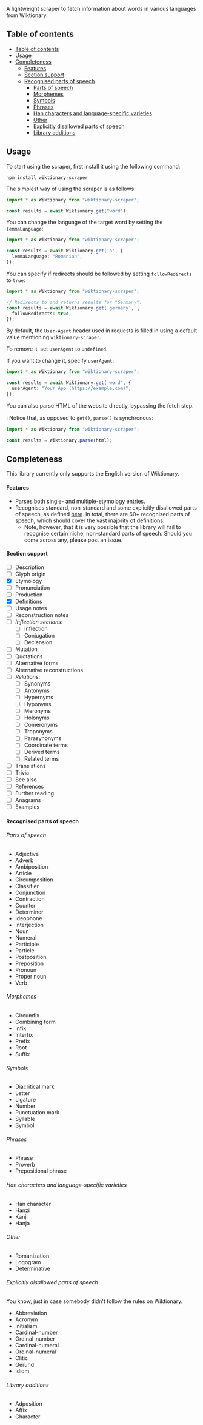 A lightweight scraper to fetch information about words in various languages from Wiktionary.

## Table of contents

- [Table of contents](#table-of-contents)
- [Usage](#usage)
- [Completeness](#completeness)
    - [Features](#features)
    - [Section support](#section-support)
    - [Recognised parts of speech](#recognised-parts-of-speech)
        - [Parts of speech](#parts-of-speech)
        - [Morphemes](#morphemes)
        - [Symbols](#symbols)
        - [Phrases](#phrases)
        - [Han characters and language-specific varieties](#han-characters-and-language-specific-varieties)
        - [Other](#other)
        - [Explicitly disallowed parts of speech](#explicitly-disallowed-parts-of-speech)
        - [Library additions](#library-additions)


## Usage

To start using the scraper, first install it using the following command:

```shell
npm install wiktionary-scraper
```

The simplest way of using the scraper is as follows:

```ts
import * as Wiktionary from "wiktionary-scraper";

const results = await Wiktionary.get("word");
```

You can change the language of the target word by setting the `lemmaLanguage`:

```ts
import * as Wiktionary from "wiktionary-scraper";

const results = await Wiktionary.get('o', {
  lemmaLanguage: "Romanian",
});
```

You can specify if redirects should be followed by setting `followRedirects` to `true`:

```ts
import * as Wiktionary from "wiktionary-scraper";

// Redirects to and returns results for "Germany".
const results = await Wiktionary.get('germany', {
  followRedirects: true,
});
```

By default, the `User-Agent` header used in requests is filled in using a default value mentioning `wiktionary-scraper`.

To remove it, set `userAgent` to `undefined`.

If you want to change it, specify `userAgent`:

```ts
import * as Wiktionary from "wiktionary-scraper";

const results = await Wiktionary.get('word', {
  userAgent: "Your App (https://example.com)",
});
```

You can also parse HTML of the website directly, bypassing the fetch step.

ℹ️ Notice that, as opposed to `get()`, `parse()` is synchronous:

```ts
import * as Wiktionary from "wiktionary-scraper";

const results = Wiktionary.parse(html);
```

## Completeness

This library currently only supports the English version of Wiktionary.

#### Features

- Parses both single- and multiple-etymology entries.
- Recognises standard, non-standard and some explicitly disallowed parts of speech, as defined [here](https://en.wiktionary.org/wiki/Wiktionary:Entry_layout#Part_of_speech). In total, there are 60+ recognised parts of speech, which should cover the vast majority of definitions.
  - Note, however, that it is very possible that the library will fail to recognise certain niche, non-standard parts of speech. Should you come across any, please post an issue.

#### Section support

- [ ] Description
- [ ] Glyph origin
- [x] Etymology
- [ ] Pronunciation
- [ ] Production
- [x] Definitions
- [ ] Usage notes
- [ ] Reconstruction notes
- [ ] _Inflection sections_:
  - [ ] Inflection
  - [ ] Conjugation
  - [ ] Declension
- [ ] Mutation
- [ ] Quotations
- [ ] Alternative forms
- [ ] Alternative reconstructions
- [ ] _Relations_:
  - [ ] Synonyms
  - [ ] Antonyms
  - [ ] Hypernyms
  - [ ] Hyponyms
  - [ ] Meronyms
  - [ ] Holonyms
  - [ ] Comeronyms
  - [ ] Troponyms
  - [ ] Parasynonyms
  - [ ] Coordinate terms
  - [ ] Derived terms
  - [ ] Related terms
- [ ] Translations
- [ ] Trivia
- [ ] See also
- [ ] References
- [ ] Further reading
- [ ] Anagrams
- [ ] Examples

#### Recognised parts of speech

###### Parts of speech

- Adjective
- Adverb
- Ambiposition
- Article
- Circumposition
- Classifier
- Conjunction
- Contraction
- Counter
- Determiner
- Ideophone
- Interjection
- Noun
- Numeral
- Participle
- Particle
- Postposition
- Preposition
- Pronoun
- Proper noun
- Verb

###### Morphemes

- Circumfix
- Combining form
- Infix
- Interfix
- Prefix
- Root
- Suffix

###### Symbols

- Diacritical mark
- Letter
- Ligature
- Number
- Punctuation mark
- Syllable
- Symbol

###### Phrases

- Phrase
- Proverb
- Prepositional phrase

###### Han characters and language-specific varieties

- Han character
- Hanzi
- Kanji
- Hanja

###### Other

- Romanization
- Logogram
- Determinative

###### Explicitly disallowed parts of speech

You know, just in case somebody didn't follow the rules on Wiktionary.

- Abbreviation
- Acronym
- Initialism
- Cardinal-number
- Ordinal-number
- Cardinal-numeral
- Ordinal-numeral
- Clitic
- Gerund
- Idiom

###### Library additions

- Adposition
- Affix
- Character